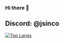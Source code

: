 ### Hi there 👋

## Discord: **@jsinco**

[![Top Langs](https://github-readme-stats.vercel.app/api/top-langs/?username=Jsinco&hide_progress=true&bg_color=54DB46,89E77F,63BE59&hide_border=true)](https://github.com/Jsinco/github-readme-stats)

<!--
**Jsinco/Jsinco** is a ✨ _special_ ✨ repository because its `README.md` (this file) appears on your GitHub profile.

Here are some ideas to get you started:

- 🔭 I’m currently working on ...
- 🌱 I’m currently learning ...
- 👯 I’m looking to collaborate on ...
- 🤔 I’m looking for help with ...
- 💬 Ask me about ...
- 📫 How to reach me: ...
- 😄 Pronouns: ...
- ⚡ Fun fact: ...
-->
